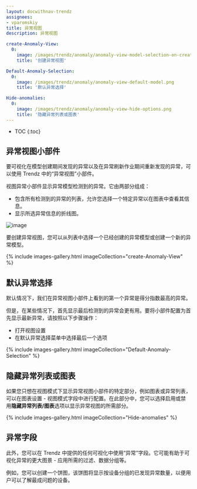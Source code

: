 ```yaml
---
layout: docwithnav-trendz
assignees:
- vparomskiy
title: 异常视图
description: 异常视图

create-Anomaly-View:
  0:
    image: /images/trendz/anomaly/anomaly-view-model-selection-on-create.png
    title: '创建异常视图'

Default-Anomaly-Selection:
  0:
    image: /images/trendz/anomaly/anomaly-view-default-model.png
    title: '默认异常选择'

Hide-anomalies:
  0:
    image: /images/trendz/anomaly/anomaly-view-hide-options.png
    title: '隐藏异常列表或图表'
---
```


* TOC
{:toc}

## 异常视图小部件

要可视化在模型创建期间发现的异常以及在异常刷新作业期间重新发现的异常，可以使用 Trendz 中的“异常视图”小部件。

视图异常小部件显示异常模型检测到的异常。它由两部分组成：

* 包含所有检测到的异常的列表，允许您选择一个特定异常以在图表中查看其信息。
* 显示所选异常信息的折线图。

![image](/images/trendz/anomaly/anomaly-view-sampl.png)

要创建异常视图，您可以从列表中选择一个已经创建的异常模型或创建一个新的异常模型。

{% include images-gallery.html imageCollection="create-Anomaly-View" %}

## 默认异常选择

默认情况下，我们在异常视图小部件上看到的第一个异常是得分指数最高的异常。

但是，在某些情况下，首先显示最后检测到的异常会更有用。要将小部件配置为首先显示最新异常，请按照以下步骤操作：

* 打开视图设置
* 在默认异常选择菜单中选择最后一个选项

{% include images-gallery.html imageCollection="Default-Anomaly-Selection" %}

## 隐藏异常列表或图表

如果您只想在视图模式下显示异常视图小部件的特定部分，例如图表或异常列表，可以在图表设置 - 视图模式字段中进行配置。在此部分中，您可以选择启用或禁用**隐藏异常列表/图表**选项以显示异常视图的所需部分。

{% include images-gallery.html imageCollection="Hide-anomalies" %}

## 异常字段

此外，您可以在 Trendz 中提供的任何可视化中使用“异常”字段。它可能有助于可视化异常的更大图景 - 应用所需的过滤、数据分组等。

例如，您可以创建一个饼图，该饼图将显示按设备分组的已发现异常数量，以便用户可以了解最成问题的设备。